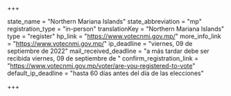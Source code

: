 +++

state_name = "Northern Mariana Islands"
state_abbreviation = "mp"
registration_type = "in-person"
translationKey = "Northern Mariana Islands"
type = "register"
hp_link = "https://www.votecnmi.gov.mp/"
more_info_link = "https://www.votecnmi.gov.mp/"
ip_deadline = "viernes, 09 de septiembre de 2022"
mail_received_deadline = "a más tardar debe ser recibida viernes, 09 de septiembre de "
confirm_registration_link = "https://www.votecnmi.gov.mp/voter/are-you-registered-to-vote"
default_ip_deadline = "hasta 60 días antes del día de las elecciones"

+++